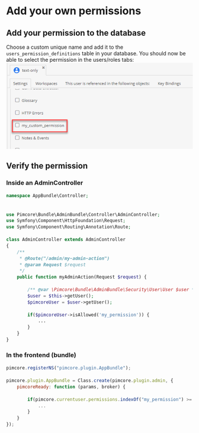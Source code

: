 # Add your own permissions

## Add your permission to the database
Choose a custom unique name and add it to the `users_permission_definitions` table in your database.
You should now be able to select the permission in the users/roles tabs:
![CustomPermissionPimcore](../img/custom_permissions_pimcore.png)

## Verify the permission

### Inside an AdminController
```php
namespace AppBundle\Controller;


use Pimcore\Bundle\AdminBundle\Controller\AdminController;
use Symfony\Component\HttpFoundation\Request;
use Symfony\Component\Routing\Annotation\Route;

class AdminController extends AdminController
{
    /**
     * @Route("/admin/my-admin-action")
     * @param Request $request
     */
    public function myAdminAction(Request $request) {

        /** @var \Pimcore\Bundle\AdminBundle\Security\User\User $user */
        $user = $this->getUser();
        $pimcoreUser = $user->getUser();

        if($pimcoreUser->isAllowed('my_permission')) {
            ...
        }
    }
}
```

### In the frontend (bundle)
```js
pimcore.registerNS("pimcore.plugin.AppBundle");

pimcore.plugin.AppBundle = Class.create(pimcore.plugin.admin, {
    pimcoreReady: function (params, broker) {

        if(pimcore.currentuser.permissions.indexOf("my_permission") >= 0) {
            ...
        }
    }
});
```
